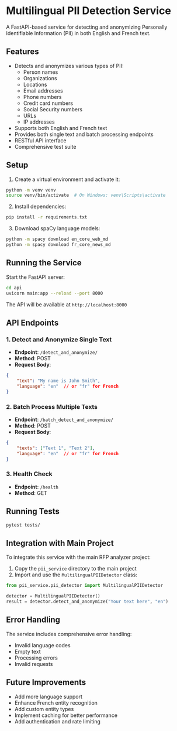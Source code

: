 # Multilingual PII Detection Service

A FastAPI-based service for detecting and anonymizing Personally Identifiable Information (PII) in both English and French text.

## Features

- Detects and anonymizes various types of PII:
  - Person names
  - Organizations
  - Locations
  - Email addresses
  - Phone numbers
  - Credit card numbers
  - Social Security numbers
  - URLs
  - IP addresses
- Supports both English and French text
- Provides both single text and batch processing endpoints
- RESTful API interface
- Comprehensive test suite

## Setup

1. Create a virtual environment and activate it:
```bash
python -m venv venv
source venv/bin/activate  # On Windows: venv\Scripts\activate
```

2. Install dependencies:
```bash
pip install -r requirements.txt
```

3. Download spaCy language models:
```bash
python -m spacy download en_core_web_md
python -m spacy download fr_core_news_md
```

## Running the Service

Start the FastAPI server:
```bash
cd api
uvicorn main:app --reload --port 8000
```

The API will be available at `http://localhost:8000`

## API Endpoints

### 1. Detect and Anonymize Single Text
- **Endpoint**: `/detect_and_anonymize/`
- **Method**: POST
- **Request Body**:
```json
{
    "text": "My name is John Smith",
    "language": "en"  // or "fr" for French
}
```

### 2. Batch Process Multiple Texts
- **Endpoint**: `/batch_detect_and_anonymize/`
- **Method**: POST
- **Request Body**:
```json
{
    "texts": ["Text 1", "Text 2"],
    "language": "en"  // or "fr" for French
}
```

### 3. Health Check
- **Endpoint**: `/health`
- **Method**: GET

## Running Tests

```bash
pytest tests/
```

## Integration with Main Project

To integrate this service with the main RFP analyzer project:

1. Copy the `pii_service` directory to the main project
2. Import and use the `MultilingualPIIDetector` class:
```python
from pii_service.pii_detector import MultilingualPIIDetector

detector = MultilingualPIIDetector()
result = detector.detect_and_anonymize("Your text here", "en")
```

## Error Handling

The service includes comprehensive error handling:
- Invalid language codes
- Empty text
- Processing errors
- Invalid requests

## Future Improvements

- Add more language support
- Enhance French entity recognition
- Add custom entity types
- Implement caching for better performance
- Add authentication and rate limiting 